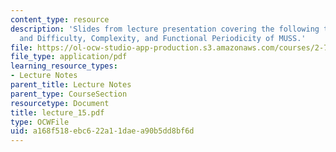 ```yaml
---
content_type: resource
description: 'Slides from lecture presentation covering the following topics: Uncertainty
  and Difficulty, Complexity, and Functional Periodicity of MUSS.'
file: https://ol-ocw-studio-app-production.s3.amazonaws.com/courses/2-76-multi-scale-system-design-fall-2004/a168f518ebc622a11daea90b5dd8bf6d_lecture_15.pdf
file_type: application/pdf
learning_resource_types:
- Lecture Notes
parent_title: Lecture Notes
parent_type: CourseSection
resourcetype: Document
title: lecture_15.pdf
type: OCWFile
uid: a168f518-ebc6-22a1-1dae-a90b5dd8bf6d
---
```

